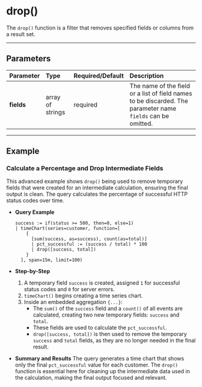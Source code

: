 # drop()

The `drop()` function is a filter that removes specified fields or columns from a result set.

***

## Parameters

| Parameter | Type | Required/Default | Description |
| :--- | :--- | :--- | :--- |
| **fields** | array of strings | required | The name of the field or a list of field names to be discarded. The parameter name `fields` can be omitted. |

***

## Example

### Calculate a Percentage and Drop Intermediate Fields

This advanced example shows `drop()` being used to remove temporary fields that were created for an intermediate calculation, ensuring the final output is clean. The query calculates the percentage of successful HTTP status codes over time.

* **Query Example**
    ```
    success := if(status >= 500, then=0, else=1)
    | timeChart(series=customer, function=[
        {
          [sum(success, as=success), count(as=total)]
          | pct_successful := (success / total) * 100
          | drop([success, total])
        }
      ], span=15m, limit=100)
    ```

* **Step-by-Step**
    1.  A temporary field `success` is created, assigned `1` for successful status codes and `0` for server errors.
    2.  `timeChart()` begins creating a time series chart.
    3.  Inside an embedded aggregation `{...}`:
        * The `sum()` of the `success` field and a `count()` of all events are calculated, creating two new temporary fields: `success` and `total`.
        * These fields are used to calculate the `pct_successful`.
        * `drop([success, total])` is then used to remove the temporary `success` and `total` fields, as they are no longer needed in the final result.

* **Summary and Results**
    The query generates a time chart that shows only the final `pct_successful` value for each customer. The `drop()` function is essential here for cleaning up the intermediate data used in the calculation, making the final output focused and relevant.